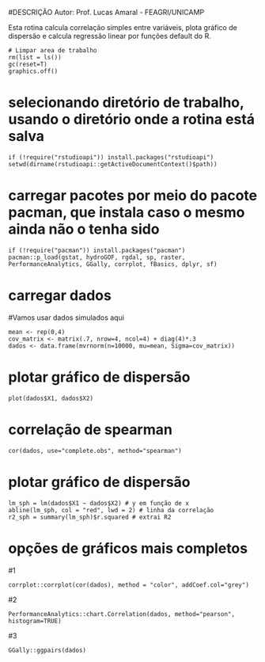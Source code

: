#DESCRIÇÃO 
Autor: Prof. Lucas Amaral - FEAGRI/UNICAMP

Esta rotina calcula correlação simples entre variáveis, plota gráfico de 
dispersão e calcula regressão linear por funções default do R.


```{r}
# Limpar area de trabalho
rm(list = ls())
gc(reset=T)
graphics.off()
```
# selecionando diretório de trabalho, usando o diretório onde a rotina está salva
```{r}
if (!require("rstudioapi")) install.packages("rstudioapi")
setwd(dirname(rstudioapi::getActiveDocumentContext()$path))

```

# carregar pacotes por meio do pacote pacman, que instala caso o mesmo ainda não o tenha sido
```{r}
if (!require("pacman")) install.packages("pacman")
pacman::p_load(gstat, hydroGOF, rgdal, sp, raster, PerformanceAnalytics, GGally, corrplot, fBasics, dplyr, sf)
```

# carregar dados 
#Vamos usar dados simulados aqui
```{r}
mean <- rep(0,4)
cov_matrix <- matrix(.7, nrow=4, ncol=4) + diag(4)*.3
dados <- data.frame(mvrnorm(n=10000, mu=mean, Sigma=cov_matrix))
```

# plotar gráfico de dispersão
```{r}
plot(dados$X1, dados$X2) 
```

# correlação de spearman
```{r}
cor(dados, use="complete.obs", method="spearman")
```

# plotar gráfico de dispersão
```{r}
lm_sph = lm(dados$X1 ~ dados$X2) # y em função de x
abline(lm_sph, col = "red", lwd = 2) # linha da correlação
r2_sph = summary(lm_sph)$r.squared # extrai R2
```


# opções de gráficos mais completos
#1
```{r}
corrplot::corrplot(cor(dados), method = "color", addCoef.col="grey")
```

#2
```{r}
PerformanceAnalytics::chart.Correlation(dados, method="pearson", histogram=TRUE)
```

#3
```{r}
GGally::ggpairs(dados)
```

